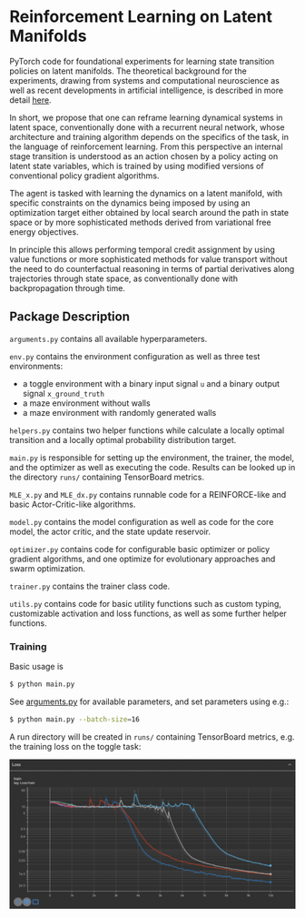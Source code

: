 # Reinforcement Learning on Latent Manifolds

PyTorch code for foundational experiments for learning state transition policies on latent manifolds.
The theoretical background for the experiments, drawing from systems and computational neuroscience as well as recent developments in artificial intelligence, is described in more detail [here](https://github.com/sebvoigtlaender/state_rl_basics/blob/main/background.pdf).

In short, we propose that one can reframe learning dynamical systems in latent space, conventionally done with a recurrent neural network, whose architecture and training algorithm depends on the specifics of the task, in the language of reinforcement learning. From this perspective an internal stage transition is understood as an action chosen by a policy acting on latent state variables, which is trained by using modified versions of conventional policy gradient algorithms.

The agent is tasked with learning the dynamics on a latent manifold, with specific constraints on the dynamics being imposed by using an optimization target either obtained by local search around the path in state space or by more sophisticated methods derived from variational free energy objectives.

In principle this allows performing temporal credit assignment by using value functions or more sophisticated methods for value transport without the need to do counterfactual reasoning in terms of partial derivatives along trajectories through state space, as conventionally done with backpropagation through time.

## Package Description

`arguments.py` contains all available hyperparameters.

`env.py` contains the environment configuration as well as three test environments:
*   a toggle environment with a binary input signal `u` and a binary output signal `x_ground_truth`
*   a maze environment without walls
*   a maze environment with randomly generated walls

`helpers.py` contains two helper functions while calculate a locally optimal transition and a locally optimal probability distribution target.

`main.py` is responsible for setting up the environment, the trainer, the model, and the optimizer as well as executing the code. Results can be looked up in the directory `runs/` containing TensorBoard metrics.

`MLE_x.py` and `MLE_dx.py` contains runnable code for a REINFORCE-like and basic Actor-Critic-like algorithms.

`model.py` contains the model configuration as well as code for the core model, the actor critic, and the state update reservoir.

`optimizer.py` contains code for configurable basic optimizer or policy gradient algorithms, and one optimize for evolutionary approaches and swarm optimization.

`trainer.py` contains the trainer class code.

`utils.py` contains code for basic utility functions such as custom typing, customizable activation and loss functions, as well as some further helper functions.

### Training

Basic usage is

```bash
$ python main.py
```

See [arguments.py](https://github.com/sebvoigtlaender/state_rl_basics/blob/main/arguments.py) for available parameters, and set parameters using e.g.:

```bash
$ python main.py --batch-size=16
```

A run directory will be created in `runs/` containing TensorBoard metrics, e.g. the training loss on the toggle task: 

![](images/toggle_loss.png) 